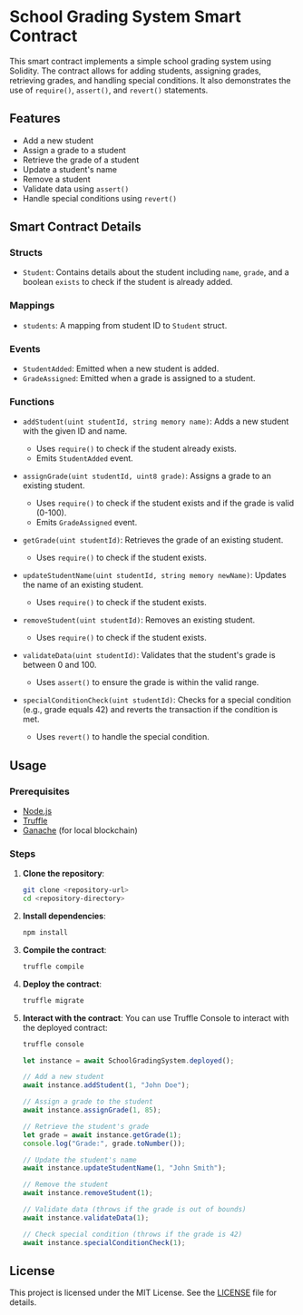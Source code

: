 # School Grading System Smart Contract

This smart contract implements a simple school grading system using Solidity. The contract allows for adding students, assigning grades, retrieving grades, and handling special conditions. It also demonstrates the use of `require()`, `assert()`, and `revert()` statements.

## Features

- Add a new student
- Assign a grade to a student
- Retrieve the grade of a student
- Update a student's name
- Remove a student
- Validate data using `assert()`
- Handle special conditions using `revert()`

## Smart Contract Details

### Structs

- `Student`: Contains details about the student including `name`, `grade`, and a boolean `exists` to check if the student is already added.

### Mappings

- `students`: A mapping from student ID to `Student` struct.

### Events

- `StudentAdded`: Emitted when a new student is added.
- `GradeAssigned`: Emitted when a grade is assigned to a student.

### Functions

- `addStudent(uint studentId, string memory name)`: Adds a new student with the given ID and name.
  - Uses `require()` to check if the student already exists.
  - Emits `StudentAdded` event.

- `assignGrade(uint studentId, uint8 grade)`: Assigns a grade to an existing student.
  - Uses `require()` to check if the student exists and if the grade is valid (0-100).
  - Emits `GradeAssigned` event.

- `getGrade(uint studentId)`: Retrieves the grade of an existing student.
  - Uses `require()` to check if the student exists.

- `updateStudentName(uint studentId, string memory newName)`: Updates the name of an existing student.
  - Uses `require()` to check if the student exists.

- `removeStudent(uint studentId)`: Removes an existing student.
  - Uses `require()` to check if the student exists.

- `validateData(uint studentId)`: Validates that the student's grade is between 0 and 100.
  - Uses `assert()` to ensure the grade is within the valid range.

- `specialConditionCheck(uint studentId)`: Checks for a special condition (e.g., grade equals 42) and reverts the transaction if the condition is met.
  - Uses `revert()` to handle the special condition.

## Usage

### Prerequisites

- [Node.js](https://nodejs.org/)
- [Truffle](https://www.trufflesuite.com/truffle)
- [Ganache](https://www.trufflesuite.com/ganache) (for local blockchain)

### Steps

1. **Clone the repository**:
    ```sh
    git clone <repository-url>
    cd <repository-directory>
    ```

2. **Install dependencies**:
    ```sh
    npm install
    ```

3. **Compile the contract**:
    ```sh
    truffle compile
    ```

4. **Deploy the contract**:
    ```sh
    truffle migrate
    ```

5. **Interact with the contract**:
    You can use Truffle Console to interact with the deployed contract:
    ```sh
    truffle console
    ```

    ```js
    let instance = await SchoolGradingSystem.deployed();

    // Add a new student
    await instance.addStudent(1, "John Doe");

    // Assign a grade to the student
    await instance.assignGrade(1, 85);

    // Retrieve the student's grade
    let grade = await instance.getGrade(1);
    console.log("Grade:", grade.toNumber());

    // Update the student's name
    await instance.updateStudentName(1, "John Smith");

    // Remove the student
    await instance.removeStudent(1);

    // Validate data (throws if the grade is out of bounds)
    await instance.validateData(1);

    // Check special condition (throws if the grade is 42)
    await instance.specialConditionCheck(1);
    ```

## License

This project is licensed under the MIT License. See the [LICENSE](LICENSE) file for details.

